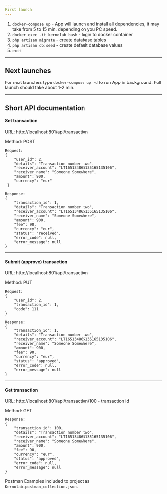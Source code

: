 ```yaml
---
First launch
---
```

1. `docker-compose up` - App will launch and install all dependencies, it may take from 5 to 15 min. depending on you PC speed.
2. `docker exec -it kernolab bash` - login to docker container
3. `php artisan migrate` - create database tables
4. `php artisan db:seed` - create default database values
5. `exit`

---
Next launches
---
For next launches type `docker-compose up -d` to run App in background. Full launch should take about 1-2 min.

---
Short API documentation
---
#### Set transaction
URL: http://localhost:801/api/transaction

Method: POST

```
Request:
{
    "user_id": 2,
    "details": "Transaction number two",
    "receiver_account": "LT165134865135165135106",
    "receiver_name": "Someone Somewhere",
    "amount": 900,
    "currency": "eur"
 }
```

```
Response:
{
    "transaction_id": 1,
    "details": "Transaction number two",
    "receiver_account": "LT165134865135165135106",
    "receiver_name": "Someone Somewhere",
    "amount": 900,
    "fee": 90,
    "currency": "eur",
    "status": "received",
    "error_code": null,
    "error_message": null
}
```
---
#### Submit (approve) transaction
URL: http://localhost:801/api/transaction

Method: PUT

```
Request:
{
    "user_id": 2,
    "transaction_id": 1,
    "code": 111
}
```

```
Response:
{
    "transaction_id": 1,
    "details": "Transaction number two",
    "receiver_account": "LT165134865135165135106",
    "receiver_name": "Someone Somewhere",
    "amount": 900,
    "fee": 90,
    "currency": "eur",
    "status": "approved",
    "error_code": null,
    "error_message": null
}
```
---
#### Get transaction
URL: http://localhost:801/api/transaction/100 - transaction id

Method: GET
```
Response:
{
    "transaction_id": 100,
    "details": "Transaction number two",
    "receiver_account": "LT165134865135165135106",
    "receiver_name": "Someone Somewhere",
    "amount": 900,
    "fee": 90,
    "currency": "eur",
    "status": "approved",
    "error_code": null,
    "error_message": null
}
```

Postman Examples included to project as `Kernolab.postman_collection.json`.